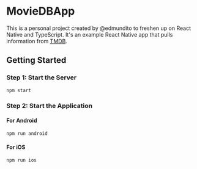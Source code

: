 # MovieDBApp

This is a personal project created by @edmundito to freshen up on React Native and TypeScript. It's an example React Native app that pulls information from [TMDB](https://themoviedb.org/).

## Getting Started

### Step 1: Start the Server

```bash
npm start
```

### Step 2: Start the Application

#### For Android

```bash
npm run android
```

#### For iOS

```bash
npm run ios
```
